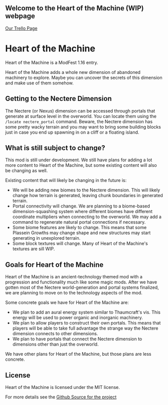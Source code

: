 ## Welcome to the Heart of the Machine (WIP) webpage

[Our Trello Page](https://trello.com/b/LM2DHkuS)

# Heart of the Machine
Heart of the Machine is a ModFest 1.16 entry.

Heart of the Machine adds a whole new dimension of abandoned machinery to explore. Maybe you can uncover the secrets of
this dimension and make use of them somehow.

## Getting to the Nectere Dimension
The Nectere (or Nexus) dimension can be accessed through portals that generate at surface level in the overworld. You
can locate them using the `/locate nectere_portal` command. Beware, the Nectere dimension has some pretty wacky terrain
and you may want to bring some building blocks just in case you end up spawning in on a cliff or a floating island.

## What is still subject to change?
This mod is still under development. We still have plans for adding a lot more content to Heart of the Machine, but some
existing content will also be changing as well.

Existing content that will likely be changing in the future is:
 * We will be adding new biomes to the Nectere dimension. This will likely change how terrain is generated, leaving
   chunk boundaries in generated terrain.
 * Portal connectivity will change. We are planning to a biome-based dimension-squashing system where different biomes
   have different coordinate multipliers when connecting to the overworld. We may add a command to regenerate natural
   portal connections if necessary.
 * Some biome features are likely to change. This means that some Plassein Growths may change shape and new structures
   may start generating in unexplored terrain.
 * Some block textures will change. Many of Heart of the Machine's textures are sill WIP.

## Goals for Heart of the Machine
Heart of the Machine is an ancient-technology themed mod with a progression and functionality much like some magic mods.
After we have gotten most of the Nectere world-generation and portal systems finalized, we are planning to move on to
the technology aspects of the mod.

Some concrete goals we have for Heart of the Machine are:
 * We plan to add an aural energy system similar to Thaumcraft's vis. This energy will be used to power organic and
   inorganic machinery.
 * We plan to allow players to construct their own portals. This means that players will be able to take full advantage
   the strange way the Nectere dimension connects to other dimensions.
 * We plan to have portals that connect the Nectere dimension to dimensions other than just the overworld.

We have other plans for Heart of the Machine, but those plans are less concrete.

## License
Heart of the Machine is licensed under the MIT license.

For more details see the [Github Source for the project](https://github.com/Heart-of-the-Machine/heart-of-the-machine)
